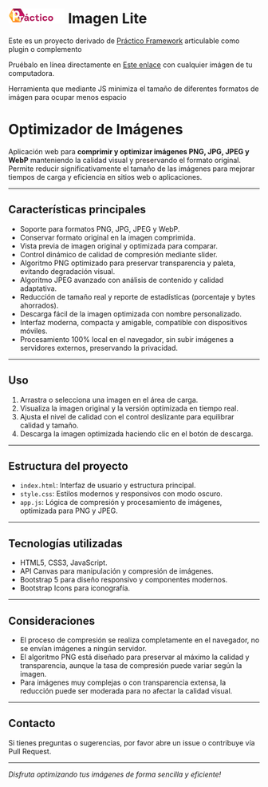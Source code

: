 # ![](https://github.com/unix4you2/practico/raw/master/img/logo.png) Imagen Lite

Este es un proyecto derivado de [Práctico Framework](https://www.practico.org//) articulable como plugin o complemento

Pruébalo en línea directamente en [Este enlace](https://imagen-lite.practico.run) con cualquier imágen de tu computadora.

Herramienta que mediante JS minimiza el tamaño de diferentes formatos de imágen para ocupar menos espacio

# Optimizador de Imágenes

Aplicación web para **comprimir y optimizar imágenes PNG, JPG, JPEG y WebP** manteniendo la calidad visual y preservando el formato original. Permite reducir significativamente el tamaño de las imágenes para mejorar tiempos de carga y eficiencia en sitios web o aplicaciones.

---

## Características principales

- Soporte para formatos PNG, JPG, JPEG y WebP.
- Conservar formato original en la imagen comprimida.
- Vista previa de imagen original y optimizada para comparar.
- Control dinámico de calidad de compresión mediante slider.
- Algoritmo PNG optimizado para preservar transparencia y paleta, evitando degradación visual.
- Algoritmo JPEG avanzado con análisis de contenido y calidad adaptativa.
- Reducción de tamaño real y reporte de estadísticas (porcentaje y bytes ahorrados).
- Descarga fácil de la imagen optimizada con nombre personalizado.
- Interfaz moderna, compacta y amigable, compatible con dispositivos móviles.
- Procesamiento 100% local en el navegador, sin subir imágenes a servidores externos, preservando la privacidad.

---

## Uso

1. Arrastra o selecciona una imagen en el área de carga.
2. Visualiza la imagen original y la versión optimizada en tiempo real.
3. Ajusta el nivel de calidad con el control deslizante para equilibrar calidad y tamaño.
4. Descarga la imagen optimizada haciendo clic en el botón de descarga.

---

## Estructura del proyecto

- `index.html`: Interfaz de usuario y estructura principal.
- `style.css`: Estilos modernos y responsivos con modo oscuro.
- `app.js`: Lógica de compresión y procesamiento de imágenes, optimizada para PNG y JPEG.
  
---

## Tecnologías utilizadas

- HTML5, CSS3, JavaScript.
- API Canvas para manipulación y compresión de imágenes.
- Bootstrap 5 para diseño responsivo y componentes modernos.
- Bootstrap Icons para iconografía.

---

## Consideraciones

- El proceso de compresión se realiza completamente en el navegador, no se envían imágenes a ningún servidor.
- El algoritmo PNG está diseñado para preservar al máximo la calidad y transparencia, aunque la tasa de compresión puede variar según la imagen.
- Para imágenes muy complejas o con transparencia extensa, la reducción puede ser moderada para no afectar la calidad visual.

---

## Contacto

Si tienes preguntas o sugerencias, por favor abre un issue o contribuye vía Pull Request.

---

_Disfruta optimizando tus imágenes de forma sencilla y eficiente!_
